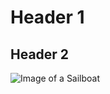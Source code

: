 # Header 1
## Header 2

![Image of a Sailboat](https://images.squarespace-cdn.com/content/v1/54603675e4b0ca233d41344f/1547844570146-X5IDZON2XHGHGJMXBN2Z/Santa+Cruz+70+Westerly+2018+Pacific+Cup.jpg)
